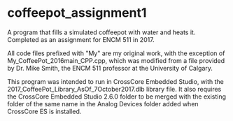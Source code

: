 # coffeepot_assignment1
A program that fills a simulated coffeepot with water and heats it.  Completed as an assignment for ENCM 511 in 2017.

All code files prefixed with "My" are my original work, with the exception of My_CoffeePot_2016main_CPP.cpp, which was modified from a file provided by Dr. Mike Smith, the ENCM 511 professor at the University of Calgary.

This program was intended to run in CrossCore Embedded Studio, with the 2017_CoffeePot_Library_AsOf_7October2017.dlb library file.  It also requires the CrossCore Embedded Studio 2.6.0 folder to be merged with the existing folder of the same name in the Analog Devices folder added when CrossCore ES is installed.
